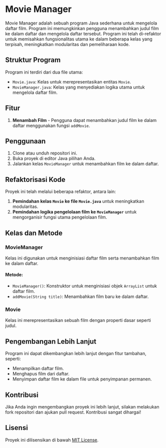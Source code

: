# Movie Manager

Movie Manager adalah sebuah program Java sederhana untuk mengelola daftar film. Program ini memungkinkan pengguna menambahkan judul film ke dalam daftar dan mengelola daftar tersebut. Program ini telah di-refaktor untuk memisahkan fungsionalitas utama ke dalam beberapa kelas yang terpisah, meningkatkan modularitas dan pemeliharaan kode.

## Struktur Program

Program ini terdiri dari dua file utama:
- `Movie.java`: Kelas untuk merepresentasikan entitas `Movie`.
- `MovieManager.java`: Kelas yang menyediakan logika utama untuk mengelola daftar film.

## Fitur

1. **Menambah Film** - Pengguna dapat menambahkan judul film ke dalam daftar menggunakan fungsi `addMovie`.

## Penggunaan

1. Clone atau unduh repositori ini.
2. Buka proyek di editor Java pilihan Anda.
3. Jalankan kelas `MovieManager` untuk menambahkan film ke dalam daftar.

## Refaktorisasi Kode

Proyek ini telah melalui beberapa refaktor, antara lain:
1. **Pemindahan kelas `Movie` ke file `Movie.java`** untuk meningkatkan modularitas.
2. **Pemindahan logika pengelolaan film ke `MovieManager`** untuk mengorganisir fungsi utama pengelolaan film.

## Kelas dan Metode

### MovieManager
Kelas ini digunakan untuk menginisiasi daftar film serta menambahkan film ke dalam daftar.

#### Metode:
- `MovieManager()`: Konstruktor untuk menginisiasi objek `ArrayList` untuk daftar film.
- `addMovie(String title)`: Menambahkan film baru ke dalam daftar.

### Movie
Kelas ini merepresentasikan sebuah film dengan properti dasar seperti judul.

## Pengembangan Lebih Lanjut

Program ini dapat dikembangkan lebih lanjut dengan fitur tambahan, seperti:
- Menampilkan daftar film.
- Menghapus film dari daftar.
- Menyimpan daftar film ke dalam file untuk penyimpanan permanen.

## Kontribusi

Jika Anda ingin mengembangkan proyek ini lebih lanjut, silakan melakukan fork repositori dan ajukan pull request. Kontribusi sangat dihargai!

## Lisensi

Proyek ini dilisensikan di bawah [MIT License](LICENSE).
